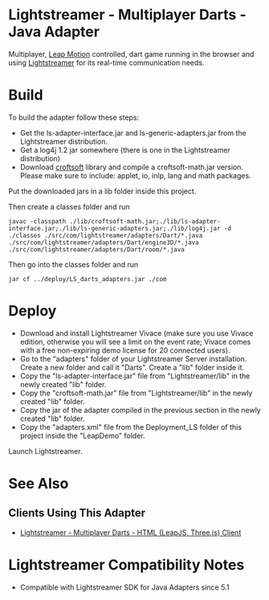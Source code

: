 # Lightstreamer - Multiplayer Darts - Java Adapter #
<!-- START DESCRIPTION bananadarts-adapter-java -->

Multiplayer, [Leap Motion](https://www.leapmotion.com/) controlled, dart game running in the browser and using 
[Lightstreamer](http://www.lightstreamer.com) for its real-time communication needs.  

<!-- END DESCRIPTION lightstreamer-example-darts-leapmotion-adapter-java -->

# Build #

To build the adapter follow these steps:

* Get the ls-adapter-interface.jar and ls-generic-adapters.jar from the Lightstreamer distribution.
* Get a log4j 1.2 jar somewhere (there is one in the Lightstreamer distribution) 
* Download [croftsoft](http://sourceforge.net/projects/croftsoft/files/) library and compile a croftsoft-math.jar version. Please make sure to include: applet, io, inlp, lang and math packages.

Put the downloaded jars in a lib folder inside this project.

Then create a classes folder and run

```
javac -classpath ./lib/croftsoft-math.jar;./lib/ls-adapter-interface.jar;./lib/ls-generic-adapters.jar;./lib/log4j.jar -d ./classes ./src/com/lightstreamer/adapters/Dart/*.java ./src/com/lightstreamer/adapters/Dart/engine3D/*.java ./src/com/lightstreamer/adapters/Dart/room/*.java
```

Then go into the classes folder and run

```
jar cf ../deploy/LS_darts_adapters.jar ./com
```

# Deploy #

* Download and install Lightstreamer Vivace (make sure you use Vivace edition, otherwise you will see a limit on the event rate; Vivace comes with a free non-expiring demo license for 20 connected users).
* Go to the "adapters" folder of your Lightstreamer Server installation. Create a new folder and call it "Darts". Create a "lib" folder inside it.
* Copy the "ls-adapter-interface.jar" file from "Lightstreamer/lib" in the newly created "lib" folder.
* Copy the "croftsoft-math.jar" file from "Lightstreamer/lib" in the newly created "lib" folder.
* Copy the jar of the adapter compiled in the previous section in the newly created "lib" folder.
* Copy the "adapters.xml" file from the Deployment_LS folder of this project inside the "LeapDemo" folder.

Launch Lightstreamer.

# See Also #

## Clients Using This Adapter ##
<!-- START RELATED_ENTRIES -->

* [Lightstreamer - Multiplayer Darts - HTML (LeapJS, Three.js) Client](https://github.com/Weswit/BananaDarts-LeapMotion-client-javascript)

<!-- END RELATED_ENTRIES -->

# Lightstreamer Compatibility Notes #

* Compatible with Lightstreamer SDK for Java Adapters since 5.1
